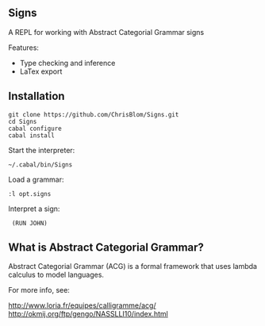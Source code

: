 ## Signs

A REPL for working with  Abstract Categorial Grammar signs

Features:
* Type checking and inference
* LaTex export

## Installation

    git clone https://github.com/ChrisBlom/Signs.git
	cd Signs
    cabal configure
    cabal install

Start the interpreter:

    ~/.cabal/bin/Signs

Load a grammar:

    :l opt.signs

Interpret a sign:

     (RUN JOHN)

## What is Abstract Categorial Grammar?

Abstract Categorial Grammar (ACG) is a formal framework that uses lambda calculus to model languages.

For more info, see:

http://www.loria.fr/equipes/calligramme/acg/
http://okmij.org/ftp/gengo/NASSLLI10/index.html
